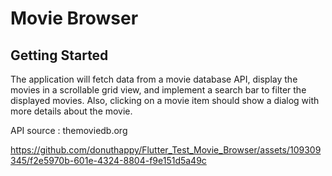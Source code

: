 # Movie Browser

## Getting Started

The application will fetch data from a movie database API, display the movies in a scrollable grid view, and implement a search bar to filter the displayed movies. Also, clicking on a movie item should show a dialog with more details about the movie.

API source : themoviedb.org

https://github.com/donuthappy/Flutter_Test_Movie_Browser/assets/109309345/f2e5970b-601e-4324-8804-f9e151d5a49c


